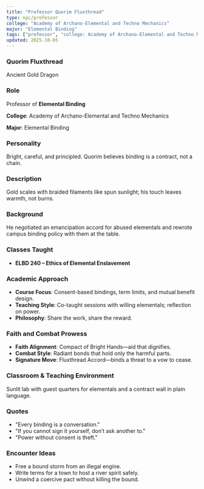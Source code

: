 ```yaml
---
title: "Professor Quorim Fluxthread"
type: npc/professor
college: "Academy of Archano-Elemental and Techno Mechanics"
major: "Elemental Binding"
tags: ["professor", "college: Academy of Archano-Elemental and Techno Mechanics", "major: Elemental Binding", "variant:gold"]
updated: 2025-10-05
---
```

### Quorim Fluxthread

Ancient Gold Dragon

### Role

Professor of **Elemental Binding**

**College**: Academy of Archano-Elemental and Techno Mechanics

**Major**: Elemental Binding

### Personality

Bright, careful, and principled. Quorim believes binding is a contract, not a chain.

### Description

Gold scales with braided filaments like spun sunlight; his touch leaves warmth, not burns.

### Background

He negotiated an emancipation accord for abused elementals and rewrote campus binding policy with them at the table.

### Classes Taught

- **ELBD 240 – Ethics of Elemental Enslavement**



### Academic Approach

- **Course Focus**: Consent-based bindings, term limits, and mutual benefit design.
- **Teaching Style**: Co-taught sessions with willing elementals; reflection on power.
- **Philosophy**: Share the work, share the reward.

### Faith and Combat Prowess

- **Faith Alignment**: Compact of Bright Hands—aid that dignifies.
- **Combat Style**: Radiant bonds that hold only the harmful parts.
- **Signature Move**: Fluxthread Accord—binds a threat to a vow to cease.

### Classroom & Teaching Environment

Sunlit lab with guest quarters for elementals and a contract wall in plain language.

### Quotes

- "Every binding is a conversation."
- "If you cannot sign it yourself, don’t ask another to."
- "Power without consent is theft."

### Encounter Ideas

- Free a bound storm from an illegal engine.
- Write terms for a town to host a river spirit safely.
- Unwind a coercive pact without killing the bound.
